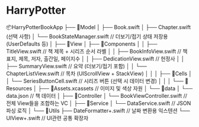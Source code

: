 # HarryPotter
📦HarryPotterBookApp
├── 📁Model
│   ├── Book.swift
│   ├── Chapter.swift (선택 사항)
│   └── BookStateManager.swift  // 더보기/접기 상태 저장용 (UserDefaults 등)
│
├── 📁View
│   ├── 📁Components
│   │   ├── TitleView.swift             // 책 제목 + 시리즈 순서 라벨
│   │   ├── BookInfoView.swift          // 책 표지, 제목, 저자, 출간일, 페이지수
│   │   ├── DedicationView.swift        // 헌정사
│   │   ├── SummaryView.swift           // 요약 (더보기/접기 포함)
│   │   └── ChapterListView.swift       // 목차 (UIScrollView + StackView)
│   │
│   ├── 📁Cells
│   │   └── SeriesButtonCell.swift      // 시리즈 버튼 (선택 시 데이터 변경)
│   │
│   └── 📁Resources
│       ├── 📁Assets.xcassets            // 이미지 및 색상 자원
│       └── 📁data
│           └── data.json               // 책 데이터
│
├── 📁Controller
│   └── BookViewController.swift        // 전체 View들을 조합하는 VC
│
├── 📁Service
│   └── DataService.swift               // JSON 파싱 로직
│
└── 📁Utils
    ├── DateFormatter+.swift            // 날짜 변환용 익스텐션
    └── UIView+.swift                   // UI관련 공통 확장자


